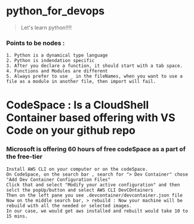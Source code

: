 # python_for_devops

> Let's learn python!!!!

### Points to be nodes :
    1. Python is a dynamical type language
    2. Python is indendation specific
    3. After you declare a function, it should start with a tab space. 
    4. Functions and Modules are different
    5. Always prefer to use _ in the fileNames, when you want to use a file as a module in another file, then import will fail.


# CodeSpace : Is a CloudShell Container based offering with VS Code on your github repo
### Microsoft is offering 60 hours of free codeSpace as a part of the free-tier

```
Install AWS CLI on your computer or on the codeSpace.
On CodeSpace, on the search bar , search for "> Dev Container" chose "Add Dev Container Configuration Files"
Click that and select "Modify your active configuration" and then selct the popUp/button and select AWS CLI DevCOntainers
Then on the left pane you see .devcontainer/devcontainer.json file
Now on the middle search bar, > rebuild : Now your machine will be rebuild with all the needed or selected images.
In our case, we would get aws installed and rebuilt would take 10 to 15 mins.
```